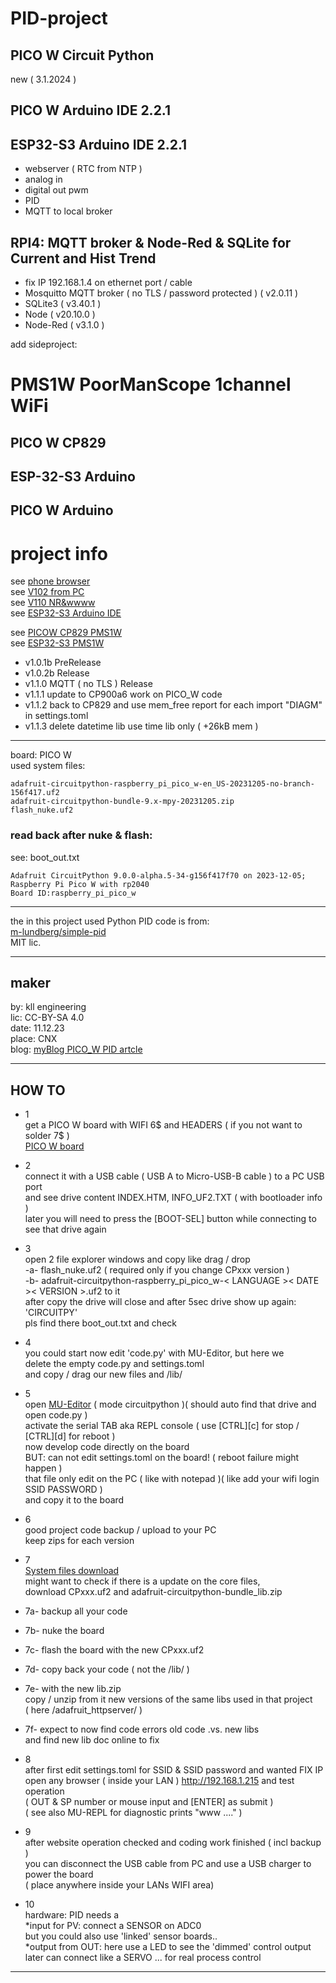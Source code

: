 
# PID-project
## PICO W Circuit Python

new  ( 3.1.2024 )

## PICO W Arduino IDE 2.2.1
## ESP32-S3 Arduino IDE 2.2.1

- webserver ( RTC from NTP )
- analog in
- digital out pwm
- PID
- MQTT to local broker

## RPI4: MQTT broker & Node-Red & SQLite for Current and Hist Trend

- fix IP 192.168.1.4 on ethernet port / cable
- Mosquitto MQTT broker ( no TLS / password protected ) ( v2.0.11 )
- SQLite3 ( v3.40.1 )
- Node ( v20.10.0 )
- Node-Red ( v3.1.0 )

add sideproject: </br>
# PMS1W PoorManScope 1channel  WiFi
## PICO W CP829
## ESP-32-S3 Arduino
## PICO W Arduino

# project info
see [phone browser](http://kll.byethost7.com/kllfusion01/downloads/PICOW_android_beowser_page.jpg)</br>
see [V102 from PC](http://kll.byethost7.com/kllfusion01/downloads/PICOW_PID_datapage.png)</br>
see [V110 NR&wwww](http://kll.byethost7.com/kllfusion01/downloads/PICOW_PID_WWW_NR_DASHpng.png)</br>
see [ESP32-S3 Arduino IDE](http://kll.byethost7.com/kllfusion01/downloads/ESP32_Arduino_PID_faceplate.png)</br>

see [PICOW CP829 PMS1W](http://kll.byethost7.com/kllfusion01/downloads/PICO_W_CP289_PMS1W.png)</br>
see [ESP32-S3 PMS1W](http://kll.byethost7.com/kllfusion01/downloads/esp32-s3_PMS1W_RAW_In.png)</br>

- v1.0.1b PreRelease
- v1.0.2b Release
- v1.1.0 MQTT ( no TLS ) Release
- v1.1.1 update to CP900a6 work on PICO_W code
- v1.1.2 back to CP829 and use mem_free report for each import "DIAGM" in settings.toml
- v1.1.3 delete datetime lib use time lib only ( +26kB mem )
_______________________________

board: PICO W</br>
used system files:
```OS: Circuit Python
adafruit-circuitpython-raspberry_pi_pico_w-en_US-20231205-no-branch-156f417.uf2
adafruit-circuitpython-bundle-9.x-mpy-20231205.zip
flash_nuke.uf2
```

### read back after nuke & flash:

see: boot_out.txt

```
Adafruit CircuitPython 9.0.0-alpha.5-34-g156f417f70 on 2023-12-05;
Raspberry Pi Pico W with rp2040
Board ID:raspberry_pi_pico_w
```
______________________________

the in this project used Python PID code is from:</br>
[m-lundberg/simple-pid](https://github.com/m-lundberg/simple-pid) </br>
MIT lic.

_______________________________

## maker

by: kll engineering</br>
lic: CC-BY-SA 4.0</br>
date: 11.12.23</br>
place: CNX</br>
blog: [myBlog PICO_W PID artcle](http://kll.byethost7.com/kllfusion01/infusions/articles/articles.php?article_id=227)

_______________________________

## HOW TO

- 1</br>
get a PICO W board with WIFI 6$ and HEADERS ( if you not want to solder 7$ )</br>
[PICO W board](https://www.raspberrypi.com/products/raspberry-pi-pico/?variant=raspberry-pi-pico-wh)

- 2</br>
connect it with a USB cable ( USB A to Micro-USB-B cable ) to a PC USB port</br>
and see drive content INDEX.HTM, INFO_UF2.TXT ( with bootloader info )</br>
later you will need to press the [BOOT-SEL] button while connecting to see that drive again

- 3</br>
open 2 file explorer windows and copy like drag / drop</br>
-a- flash_nuke.uf2 ( required only if you change CPxxx version )</br>
-b- adafruit-circuitpython-raspberry_pi_pico_w-< LANGUAGE >< DATE >< VERSION >.uf2 to it</br>
after copy the drive will close and after 5sec drive show up again: 'CIRCUITPY'</br>
pls find there boot_out.txt and check

- 4</br>
you could start now edit 'code.py' with MU-Editor, but here we</br>
delete the empty code.py and settings.toml</br>
and copy / drag our new files and /lib/

- 5</br>
open [MU-Editor](https://codewith.mu/) ( mode circuitpython )( should auto find that drive and open code.py )</br>
activate the serial TAB aka REPL console ( use [CTRL][c] for stop / [CTRL][d] for reboot )</br>
now develop code directly on the board</br>
BUT: can not edit settings.toml on the board! ( reboot failure might happen )</br>
that file only edit on the PC ( like with notepad )( like add your wifi login SSID PASSWORD )</br>
and copy it to the board

 - 6</br>
good project code backup / upload to your PC</br>
keep zips for each version

- 7</br>
[System files download](https://circuitpython.org/board/raspberry_pi_pico_w/)</br>
might want to check if there is a update on the core files,</br>
download CPxxx.uf2 and adafruit-circuitpython-bundle_lib.zip
- 7a- backup all your code</br>
- 7b- nuke the board</br>
- 7c- flash the board with the new CPxxx.uf2</br>
- 7d- copy back your code ( not the /lib/ )</br>
- 7e- with the new lib.zip</br>
copy / unzip from it new versions of the same libs used in that project</br>
( here /adafruit_httpserver/ )</br>
- 7f- expect to now find code errors old code .vs. new libs </br>
and find new lib doc online to fix

- 8</br>
after first edit settings.toml for SSID & SSID password and wanted FIX IP</br>
open any browser ( inside your LAN ) http://192.168.1.215 and test operation</br>
( OUT & SP number or mouse input and [ENTER] as submit )</br> 
( see also MU-REPL for diagnostic prints "www ...." )

- 9</br>
after website operation checked and coding work finished ( incl backup )</br> 
you can disconnect the USB cable from PC and use a USB charger to power the board</br>
( place anywhere inside your LANs WIFI area)

- 10</br>
hardware: PID needs a</br>
*input for PV: connect a SENSOR on ADC0 </br>
but you could also use 'linked' sensor boards..</br>
*output from OUT: here use a LED to see the 'dimmed' control output</br>
later can connect like a SERVO ... for real process control</br>


_______________________________
